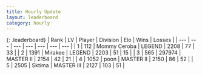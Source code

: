 ```yaml
---
title: Hourly Update
layout: leaderboard
category: hourly
---
```


{: .leaderboard}
| Rank | LV | Player | Division | Elo | Wins | Losses |
| --- | --- | --- | --- | --- | --- | --- |
| <span data-change="1">1</span> | 112 | <span title="ID: 748055">Mommy Ceroba</span> | LEGEND | <span data-change="0">2208</span> | <span data-change="0">77</span> | <span data-change="0">33</span> |
| <span data-change="-1">2</span> | 1391 | <span title="ID: 416373">Mirakee</span> | LEGEND | <span data-change="-12">2203</span> | <span data-change="0">51</span> | <span data-change="1">15</span> |
| <span data-change="0">3</span> | 565 | <span title="ID: 544038">297974</span> | MASTER II | <span data-change="0">2154</span> | <span data-change="0">42</span> | <span data-change="0">21</span> |
| <span data-change="0">4</span> | 1052 | <span title="ID: 540690">poon</span> | MASTER II | <span data-change="0">2150</span> | <span data-change="0">86</span> | <span data-change="0">52</span> |
| <span data-change="0">5</span> | 2505 | <span title="ID: 353063">Sktima</span> | MASTER III | <span data-change="0">2127</span> | <span data-change="0">103</span> | <span data-change="0">51</span> |